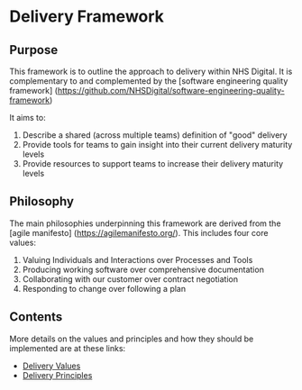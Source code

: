 # Delivery Framework
## Purpose
This framework is to outline the approach to delivery within NHS Digital.  It is complementary to and complemented by the [software engineering quality framework] (https://github.com/NHSDigital/software-engineering-quality-framework)

It aims to:
1. Describe a shared (across multiple teams) definition of "good" delivery
2. Provide tools for teams to gain insight into their current delivery maturity levels
3. Provide resources to support teams to increase their delivery maturity levels

## Philosophy
The main philosophies underpinning this framework are derived from the [agile manifesto] (https://agilemanifesto.org/).  This includes four core values:
1. Valuing Individuals and Interactions over Processes and Tools
2. Producing working software over comprehensive documentation
3. Collaborating with our customer over contract negotiation
4. Responding to change over following a plan

## Contents
More details on the values and principles and how they should be implemented are at these links:
+ [Delivery Values](values.md)
+ [Delivery Principles](principles.md)
